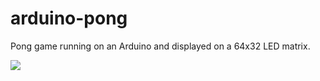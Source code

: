 # arduino-pong
Pong game running on an Arduino and displayed on a 64x32 LED matrix.

![](gameplay.gif)
